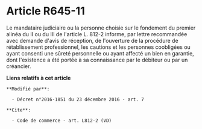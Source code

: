 # Article R645-11

Le mandataire judiciaire ou la personne choisie sur le fondement du premier alinéa du II ou du III de l'article L. 812-2
informe, par lettre recommandée avec demande d'avis de réception, de l'ouverture de la procédure de rétablissement
professionnel, les cautions et les personnes coobligées ou ayant consenti une sûreté personnelle ou ayant affecté un bien en
garantie, dont l'existence a été portée à sa connaissance par le débiteur ou par un créancier.

**Liens relatifs à cet article**

	**Modifié par**:

	  - Décret n°2016-1851 du 23 décembre 2016 - art. 7

	**Cite**:

	  - Code de commerce - art. L812-2 (VD)
